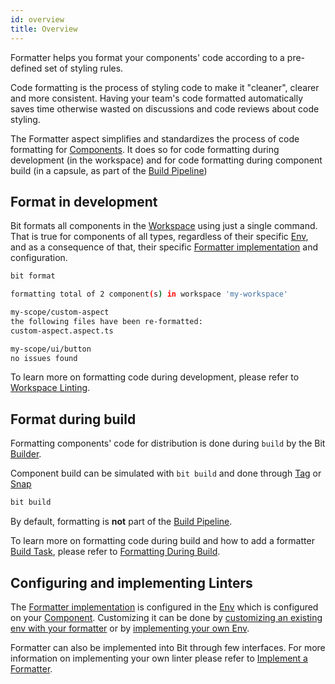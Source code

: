 ```yaml
---
id: overview
title: Overview
---
```


Formatter helps you format your components' code according to a pre-defined set of styling rules.

Code formatting is the process of styling code to make it "cleaner", clearer and more consistent. Having your team's code formatted automatically saves time otherwise wasted on discussions and code reviews about code styling.

The Formatter aspect simplifies and standardizes the process of code formatting for [Components](#). It does so for code formatting during development (in the workspace) and for code formatting during component build (in a capsule, as part of the [Build Pipeline](#))

## Format in development

Bit formats all components in the [Workspace](#) using just a single command. That is true for components of all types, regardless of their specific [Env](#), and as a consequence of that, their specific [Formatter implementation](#) and configuration.

```bash
bit format

formatting total of 2 component(s) in workspace 'my-workspace'

my-scope/custom-aspect
the following files have been re-formatted:
custom-aspect.aspect.ts

my-scope/ui/button
no issues found
```

To learn more on formatting code during development, please refer to [Workspace Linting](/).

## Format during build

Formatting components' code for distribution is done during `build` by the Bit [Builder](/).

Component build can be simulated with `bit build` and done through [Tag](/) or [Snap](/)

```bash
bit build
```

By default, formatting is **not** part of the [Build Pipeline](#).

To learn more on formatting code during build and how to add a formatter [Build Task](#), please refer to [Formatting During Build](#).

## Configuring and implementing Linters

The [Formatter implementation](#) is configured in the [Env](#) which is configured on your [Component](/). Customizing it can be done by [customizing an existing env with your formatter](/) or by [implementing your own Env](/).

Formatter can also be implemented into Bit through few interfaces. For more information on implementing your own linter please refer to [Implement a Formatter](/).
